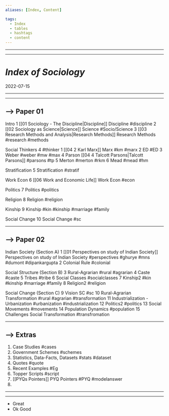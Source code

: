 ```yaml
---
aliases: [Index, Content]

tags:
  - Index
  - tables
  - hashtags
  - content
---
```

***
***
# *Index of Sociology*
2022-07-15 
***
***

## --> Paper 01

Intro 
	1	[[01 Sociology - The Discipline|Discipline]] Discipline #discipline 
	2	[[02 Sociology as Science|Science]] Science #Socio/Science 
	3	[[03 Research Methods and Analysis|Research Methods]] Research Methods #research #methods
	
Social Thinkers	4 #thinker
	1 [[04 2 Karl Marx]] Marx #km #marx
	2 ED #ED 
	3 Weber #weber #mw #max 
	4 Parson [[04 4 Talcott Parsons|Talcott Parsons]] #parsons #tp
	5 Merton #merton #rkm
	6 Mead #mead #hm 
	
Stratification	5	Stratification #stratif 
	
Work Econ	6	[[06 Work and Economic Life]] Work Econ #econ 
	
Politics	7	Politics #politics 
	
Religion	8	Religion #religion
	
Kinship	9	Kinship #kin #kinship #marriage #family 
	
Social Change	10	Social Change #sc 

***

## --> Paper 02

Indian Society (Section A)
	1	[[01 Perspectives on study of Indian Society]] Perspectives on study of Indian Society #perspectives #ghurye #mns #dumont #dipankargupta 
	2	Colonial Rule #colonial 
	
Social Structure (Section B)
	3	Rural-Agrarian #rural #agrarian 
	4	Caste #caste
	5	Tribes #tribe
	6	Social Classes #socialclasses
	7	Kinship2 #kin #kinship #marriage #family 
	8	Religion2 #religion 
	
Social Change (Section C)
	9	Vision SC #sc 
	10	Rural-Agrarian Transformation #rural #agrarian #transformation 
	11	Industrialization - Urbanization #urbanization #industrialization 
	12	Politics2 #politics
	13	Social Movements #movements
	14	Population Dynamics #population
	15	Challenges Social Transformation #transfromation

***

## --> Extras

1. Case Studies #cases
2. Government Schemes #schemes 
3. Statistics, Data-Facts, Datasets #stats #dataset 
4. Quotes #quote
5. Recent Examples #Eg
6. Topper Scripts #script 
7. [[PYQs Pointers]] PYQ Pointers #PYQ #modelanswer 
8. 
***
***
- Great
- Ok Good

